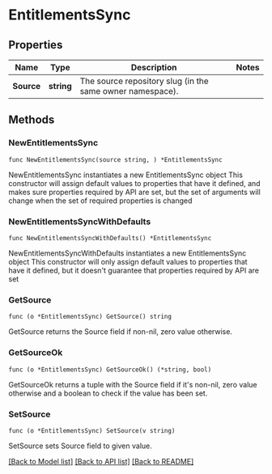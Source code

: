 # EntitlementsSync

## Properties

Name | Type | Description | Notes
------------ | ------------- | ------------- | -------------
**Source** | **string** | The source repository slug (in the same owner namespace). | 

## Methods

### NewEntitlementsSync

`func NewEntitlementsSync(source string, ) *EntitlementsSync`

NewEntitlementsSync instantiates a new EntitlementsSync object
This constructor will assign default values to properties that have it defined,
and makes sure properties required by API are set, but the set of arguments
will change when the set of required properties is changed

### NewEntitlementsSyncWithDefaults

`func NewEntitlementsSyncWithDefaults() *EntitlementsSync`

NewEntitlementsSyncWithDefaults instantiates a new EntitlementsSync object
This constructor will only assign default values to properties that have it defined,
but it doesn't guarantee that properties required by API are set

### GetSource

`func (o *EntitlementsSync) GetSource() string`

GetSource returns the Source field if non-nil, zero value otherwise.

### GetSourceOk

`func (o *EntitlementsSync) GetSourceOk() (*string, bool)`

GetSourceOk returns a tuple with the Source field if it's non-nil, zero value otherwise
and a boolean to check if the value has been set.

### SetSource

`func (o *EntitlementsSync) SetSource(v string)`

SetSource sets Source field to given value.



[[Back to Model list]](../README.md#documentation-for-models) [[Back to API list]](../README.md#documentation-for-api-endpoints) [[Back to README]](../README.md)



